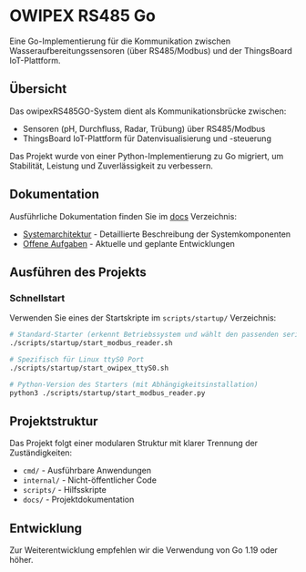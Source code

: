 # OWIPEX RS485 Go

Eine Go-Implementierung für die Kommunikation zwischen Wasseraufbereitungssensoren (über RS485/Modbus) und der ThingsBoard IoT-Plattform.

## Übersicht

Das owipexRS485GO-System dient als Kommunikationsbrücke zwischen:
- Sensoren (pH, Durchfluss, Radar, Trübung) über RS485/Modbus
- ThingsBoard IoT-Plattform für Datenvisualisierung und -steuerung

Das Projekt wurde von einer Python-Implementierung zu Go migriert, um Stabilität, Leistung und Zuverlässigkeit zu verbessern.

## Dokumentation

Ausführliche Dokumentation finden Sie im [docs](docs/) Verzeichnis:

- [Systemarchitektur](docs/ARCHITECTURE.md) - Detaillierte Beschreibung der Systemkomponenten
- [Offene Aufgaben](docs/TODO.md) - Aktuelle und geplante Entwicklungen

## Ausführen des Projekts

### Schnellstart

Verwenden Sie eines der Startskripte im `scripts/startup/` Verzeichnis:

```bash
# Standard-Starter (erkennt Betriebssystem und wählt den passenden seriellen Port)
./scripts/startup/start_modbus_reader.sh

# Spezifisch für Linux ttyS0 Port
./scripts/startup/start_owipex_ttyS0.sh

# Python-Version des Starters (mit Abhängigkeitsinstallation)
python3 ./scripts/startup/start_modbus_reader.py
```

## Projektstruktur

Das Projekt folgt einer modularen Struktur mit klarer Trennung der Zuständigkeiten:

- `cmd/` - Ausführbare Anwendungen
- `internal/` - Nicht-öffentlicher Code
- `scripts/` - Hilfsskripte
- `docs/` - Projektdokumentation

## Entwicklung

Zur Weiterentwicklung empfehlen wir die Verwendung von Go 1.19 oder höher.